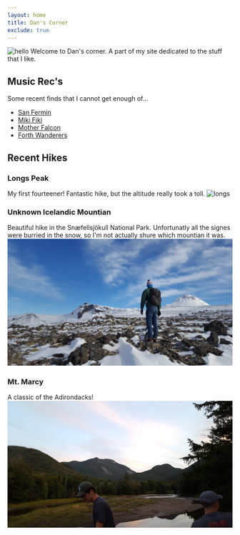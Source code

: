 ```yaml
---
layout: home
title: Dan's Corner
exclude: true
---
```

![hello](images/dan/dans_corner.png)
Welcome to Dan's corner. A part of my site dedicated to the stuff that I like. 

## Music Rec's
Some recent finds that I cannot get enough of...
* [San Fermin](sanferminband.com)
* [Miki Fiki](realmikifiki.com)
* [Mother Falcon](motherfalcon.com)
* [Forth Wanderers](forthwanderers.bandcamp.com)

## Recent Hikes

### Longs Peak
My first fourteener! Fantastic hike, but the altitude really took a toll.
![longs](images/dan/longs.jpg)

### Unknown Icelandic Mountian
Beautiful hike in the Snæfellsjökull National Park.
Unfortunatly all the signes were burried in the snow, so I'm not actually shure which mountian it was.
![iceland](images/dan/iceland.jpg)


### Mt. Marcy
A classic of the Adirondacks!
![iceland](images/dan/marcy.jpg)